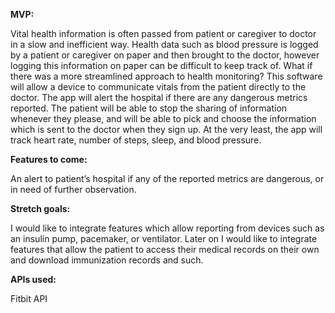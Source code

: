 **MVP:**

Vital health information is often passed from patient or caregiver to doctor in a slow and inefficient way. Health data such as blood pressure is logged by a patient or caregiver on paper and then brought to the doctor, however logging this information on paper can be difficult to keep track of. What if there was a more streamlined approach to health monitoring? This software will allow a device to communicate vitals from the patient directly to the doctor. The app will alert the hospital if there are any dangerous metrics reported. The patient will be able to stop the sharing of information whenever they please, and will be able to pick and choose the information which is sent to the doctor when they sign up. At the very least, the app will track heart rate, number of steps, sleep, and blood pressure.

**Features to come:**

An alert to patient’s hospital if any of the reported metrics are dangerous, or in need of further observation.

**Stretch goals:**

I would like to integrate features which allow reporting from devices such as an insulin pump, pacemaker, or ventilator. Later on I would like to integrate features that allow the patient to access their medical records on their own and download immunization records and such.

**APIs used:**

Fitbit API